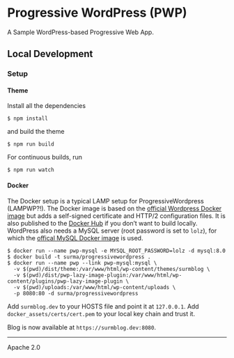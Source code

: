# Progressive WordPress (PWP)

A Sample WordPress-based Progressive Web App.

## Local Development

### Setup

#### Theme

Install all the dependencies

```
$ npm install
```

and build the theme

```
$ npm run build
```

For continuous builds, run

```
$ npm run watch
```

#### Docker

The Docker setup is a typical LAMP setup for ProgressiveWordpress (LAMPWP?!). The Docker image is based on the [official Wordpress Docker image](https://hub.docker.com/_/wordpress/) but adds a self-signed certificate and HTTP/2 configuration files.  It is also published to the [Docker Hub](https://hub.docker.com/r/surma/progressivewordpress/) if you don’t want to build locally. WordPress also needs a  MySQL server (root password is set to `lolz`), for which the [offical MySQL Docker image](https://hub.docker.com/_/mysql/) is used.

```
$ docker run --name pwp-mysql -e MYSQL_ROOT_PASSWORD=lolz -d mysql:8.0
$ docker build -t surma/progressivewordpress .
$ docker run --name pwp --link pwp-mysql:mysql \
  -v $(pwd)/dist/theme:/var/www/html/wp-content/themes/surmblog \
  -v $(pwd)/dist/pwp-lazy-image-plugin:/var/www/html/wp-content/plugins/pwp-lazy-image-plugin \
  -v $(pwd)/uploads:/var/www/html/wp-content/uploads \
  -p 8080:80 -d surma/progressivewordpress
```

Add `surmblog.dev` to your HOSTS file and point it at `127.0.0.1`. Add `docker_assets/certs/cert.pem` to your local key chain and trust it.

Blog is now available at `https://surmblog.dev:8080`.

---
Apache 2.0
